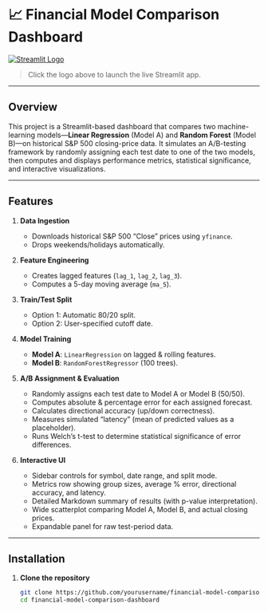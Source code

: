 # 📈 Financial Model Comparison Dashboard

[![Streamlit Logo](https://streamlit.io/images/brand/streamlit-mark-color.png)](rcforecastingmodel.streamlit.app)

> Click the logo above to launch the live Streamlit app.

---

## Overview

This project is a Streamlit-based dashboard that compares two machine-learning models—**Linear Regression** (Model A) and **Random Forest** (Model B)—on historical S&P 500 closing-price data. It simulates an A/B-testing framework by randomly assigning each test date to one of the two models, then computes and displays performance metrics, statistical significance, and interactive visualizations.

---

## Features

1. **Data Ingestion**
   - Downloads historical S&P 500 “Close” prices using `yfinance`.
   - Drops weekends/holidays automatically.

2. **Feature Engineering**
   - Creates lagged features (`lag_1`, `lag_2`, `lag_3`).
   - Computes a 5-day moving average (`ma_5`).

3. **Train/Test Split**
   - Option 1: Automatic 80/20 split.
   - Option 2: User-specified cutoff date.

4. **Model Training**
   - **Model A**: `LinearRegression` on lagged & rolling features.
   - **Model B**: `RandomForestRegressor` (100 trees).

5. **A/B Assignment & Evaluation**
   - Randomly assigns each test date to Model A or Model B (50/50).
   - Computes absolute & percentage error for each assigned forecast.
   - Calculates directional accuracy (up/down correctness).
   - Measures simulated “latency” (mean of predicted values as a placeholder).
   - Runs Welch’s t-test to determine statistical significance of error differences.

6. **Interactive UI**
   - Sidebar controls for symbol, date range, and split mode.
   - Metrics row showing group sizes, average % error, directional accuracy, and latency.
   - Detailed Markdown summary of results (with p-value interpretation).
   - Wide scatterplot comparing Model A, Model B, and actual closing prices.
   - Expandable panel for raw test-period data.

---

## Installation

1. **Clone the repository**
   ```bash
   git clone https://github.com/yourusername/financial-model-comparison-dashboard.git
   cd financial-model-comparison-dashboard
